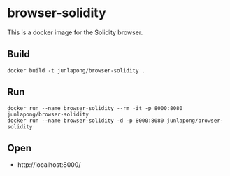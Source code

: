 browser-solidity
================

This is a docker image for the Solidity browser.

## Build

```
docker build -t junlapong/browser-solidity .
```

## Run
```
docker run --name browser-solidity --rm -it -p 8000:8080 junlapong/browser-solidity
docker run --name browser-solidity -d -p 8000:8080 junlapong/browser-solidity
```

## Open
 * http://localhost:8000/
